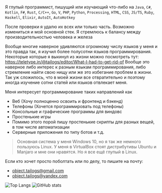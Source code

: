 Я глупый программист, пишущий или изучающий что-либо на `Java`, `C#`, `Kotlin`, `F#`, `Rust`, `С/C++`, `Go`, `V`, `PHP`, `Python`, `Processing`, `HTML`, `CSS`, `JS/TS`, `Ruby`, `Haskell`, `Elixir`, `AutoIt`, `AutoHotkey`

После проверки я удалю их всех или только часть. Возможно измениться и мой основной стек.
Я стремлюсь к балансу между производительностью человека и железа

Вообще многие наверное удивляются огромному числу языков у меня и это правда так, я изучил более полусотни языков программирования.
Некоторые которые я выкинул из жизни можно посмотреть тут: https://teletype.in/@tailogs/editor/What-I-had-to-get-rid-of
Вообще это наверное либо интерес к разным языкам программирования, либо стремление найти свою нищу или же это избегание проблем в жизни.
Так уж сложилось, что в моей жизни все отвратительно и поэтому иногда изучение сотни статей или языков отвлекает меня.

Меня интересует программирование таких направлений как
- Веб (Хочу полноценно освоить и фронтенд и бэкенд)
- Телефоны (Хочется программировать под телефоны)
- Консольные и графические программы для виндовс
- Простенькие игры
- Помимо этого порой пишу простенькие скрипты для разных вещей, в том числе автоматизации
- Серверные приложения по типу ботов и т.д.

> Основная система у меня Windows 10, но я так же немного пользуюсь Linux. У меня в VirtualBox стоят дистрибутивы Ubuntu и Manjaro и мне они нравятся. Но я все ещё глупый в Linux.

Если кто хочет просто поболтать или по делу, то пишите на почту:
- object.tailogs@gmail.com
- object.tailogs@yandex.com

![Top Langs](https://github-readme-stats.vercel.app/api/top-langs/?username=tailogs&theme=dracula&hide_border=true) ![GitHub stats](https://github-readme-stats.vercel.app/api?username=tailogs&show_icons=true&theme=dracula&hide_border=true) 
